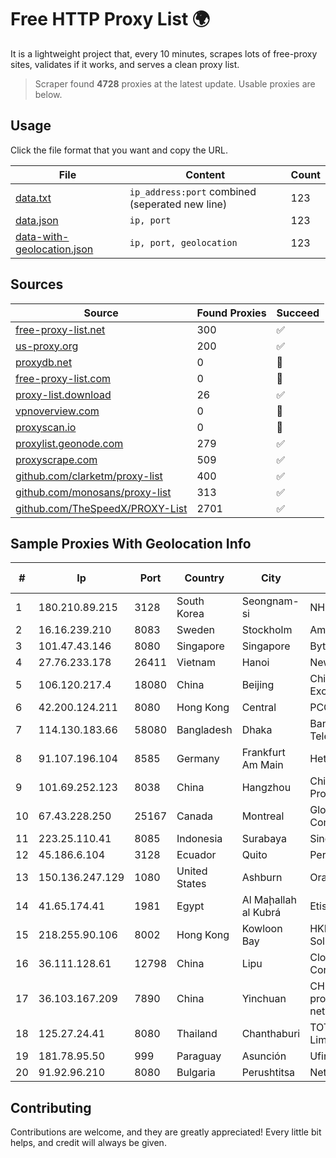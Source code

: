 
# Free HTTP Proxy List 🌍

It is a lightweight project that, every 10 minutes, scrapes lots of free-proxy sites, validates if it works, and serves a clean proxy list.


> Scraper found **4728** proxies at the latest update. Usable proxies are below.

## Usage

Click the file format that you want and copy the URL.


|File|Content|Count|
|----|-------|-----|
|[data.txt](https://raw.githubusercontent.com/themiralay/Proxy-List-World/master/data.txt)|`ip_address:port` combined (seperated new line)|123|
|[data.json](https://raw.githubusercontent.com/themiralay/Proxy-List-World/master/data.json)|`ip, port`|123|
|[data-with-geolocation.json](https://raw.githubusercontent.com/themiralay/Proxy-List-World/master/data-with-geolocation.json)|`ip, port, geolocation`|123|

## Sources

|Source|Found Proxies|Succeed|
|------|-------------|-------|
|[free-proxy-list.net](https://free-proxy-list.net)|300|✅|
|[us-proxy.org](https://www.us-proxy.org)|200|✅|
|[proxydb.net](http://proxydb.net)|0|🚫|
|[free-proxy-list.com](https://free-proxy-list.com/?page=&port=&type%5B%5D=http&type%5B%5D=https&up_time=0&search=Search)|0|🚫|
|[proxy-list.download](https://www.proxy-list.download/HTTP)|26|✅|
|[vpnoverview.com](https://vpnoverview.com/privacy/anonymous-browsing/free-proxy-servers)|0|🚫|
|[proxyscan.io](https://www.proxyscan.io)|0|🚫|
|[proxylist.geonode.com](https://proxylist.geonode.com/api/proxy-list?limit=300&page=1&sort_by=lastChecked&sort_type=desc&protocols=http,https)|279|✅|
|[proxyscrape.com](https://api.proxyscrape.com/v2/?request=displayproxies&protocol=http&timeout=10000&country=all&ssl=all&anonymity=all)|509|✅|
|[github.com/clarketm/proxy-list](https://raw.githubusercontent.com/clarketm/proxy-list/master/proxy-list-raw.txt)|400|✅|
|[github.com/monosans/proxy-list](https://raw.githubusercontent.com/monosans/proxy-list/main/proxies/http.txt)|313|✅|
|[github.com/TheSpeedX/PROXY-List](https://raw.githubusercontent.com/TheSpeedX/PROXY-List/master/http.txt)|2701|✅|


## Sample Proxies With Geolocation Info

|#|Ip|Port|Country|City|Internet Service Provider|
|-|--|----|-------|----|-------------------------|
|1|180.210.89.215|3128|South Korea|Seongnam-si|NHNCLOUD|
|2|16.16.239.210|8083|Sweden|Stockholm|Amazon.com|
|3|101.47.43.146|8080|Singapore|Singapore|Byteplus Pte. Ltd.|
|4|27.76.233.178|26411|Vietnam|Hanoi|Newass2011xDSLHCMC|
|5|106.120.217.4|18080|China|Beijing|China Networks Inter-Exchange|
|6|42.200.124.211|8080|Hong Kong|Central|PCCW IMSBiz|
|7|114.130.183.66|58080|Bangladesh|Dhaka|Bangladesh Telegraph & Telephone Board|
|8|91.107.196.104|8585|Germany|Frankfurt Am Main|Hetzner Online AG|
|9|101.69.252.123|8038|China|Hangzhou|China Unicom Zhejiang Province Network|
|10|67.43.228.250|25167|Canada|Montreal|GloboTech Communications|
|11|223.25.110.41|8085|Indonesia|Surabaya|SinergiNet|
|12|45.186.6.104|3128|Ecuador|Quito|Perez Tito Julio Cesar|
|13|150.136.247.129|1080|United States|Ashburn|Oracle Corporation|
|14|41.65.174.41|1981|Egypt|Al Maḩallah al Kubrá|Etisalat Misr Mobile BB|
|15|218.255.90.106|8002|Hong Kong|Kowloon Bay|HKBN Enterprise Solutions HK Limited|
|16|36.111.128.61|12798|China|Lipu|Cloud Computing Corporation|
|17|36.103.167.209|7890|China|Yinchuan|CHINANET NINGXIA province ZHONGWEI IDC network|
|18|125.27.24.41|8080|Thailand|Chanthaburi|TOT Public Company Limited|
|19|181.78.95.50|999|Paraguay|Asunción|Ufinet Paraguay S.A|
|20|91.92.96.210|8080|Bulgaria|Perushtitsa|Netguard LLC|



## Contributing

Contributions are welcome, and they are greatly appreciated! Every
little bit helps, and credit will always be given.

